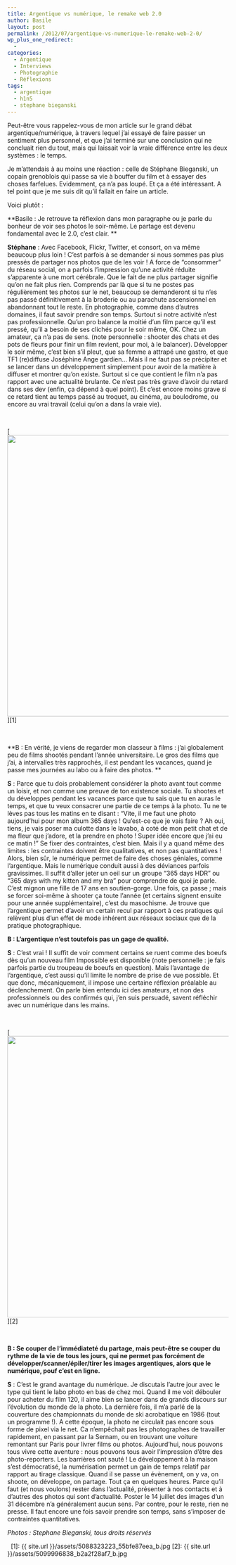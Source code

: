 ```yaml
---
title: Argentique vs numérique, le remake web 2.0
author: Basile
layout: post
permalink: /2012/07/argentique-vs-numerique-le-remake-web-2-0/
wp_plus_one_redirect:
  -
categories:
  - Argentique
  - Interviews
  - Photographie
  - Réflexions
tags:
  - argentique
  - h1n5
  - stephane bieganski
---
```

Peut-être vous rappelez-vous de mon article sur le grand débat argentique/numérique, à travers lequel j&#8217;ai essayé de faire passer un sentiment plus personnel, et que j&#8217;ai terminé sur une conclusion qui ne concluait rien du tout, mais qui laissait voir la vraie différence entre les deux systèmes : le temps.

Je m&#8217;attendais à au moins une réaction : celle de Stéphane Bieganski, un copain grenoblois qui passe sa vie à bouffer du film et à essayer des choses farfelues. Evidemment, ça n&#8217;a pas loupé. Et ça a été intéressant.
A tel point que je me suis dit qu&#8217;il fallait en faire un article.

Voici plutôt :

**Basile : Je retrouve ta réflexion dans mon paragraphe ou je parle du bonheur de voir ses photos le soir-même. Le partage est devenu fondamental avec le 2.0, c&#8217;est clair. **

**Stéphane** : Avec Facebook, Flickr, Twitter, et consort, on va même beaucoup plus loin ! C&#8217;est parfois à se demander si nous sommes pas plus pressés de partager nos photos que de les voir ! A force de &#8220;consommer&#8221; du réseau social, on a parfois l&#8217;impression qu&#8217;une activité réduite s&#8217;apparente à une mort cérébrale. Que le fait de ne plus partager signifie qu&#8217;on ne fait plus rien. Comprends par là que si tu ne postes pas régulièrement tes photos sur le net, beaucoup se demanderont si tu n&#8217;es pas passé définitivement à la broderie ou au parachute ascensionnel en abandonnant tout le reste. En photographie, comme dans d&#8217;autres domaines, il faut savoir prendre son temps. Surtout si notre activité n&#8217;est pas professionnelle. Qu&#8217;un pro balance la moitié d&#8217;un film parce qu&#8217;il est pressé, qu&#8217;il a besoin de ses clichés pour le soir même, OK. Chez un amateur, ça n&#8217;a pas de sens. (note personnelle : shooter des chats et des pots de fleurs pour finir un film revient, pour moi, à le balancer). Développer le soir même, c&#8217;est bien s&#8217;il pleut, que sa femme a attrapé une gastro, et que TF1 (re)diffuse Joséphine Ange gardien… Mais il ne faut pas se précipiter et se lancer dans un développement simplement pour avoir de la matière à diffuser et montrer qu&#8217;on existe. Surtout si ce que contient le film n&#8217;a pas rapport avec une actualité brulante. Ce n&#8217;est pas très grave d&#8217;avoir du retard dans ses dev (enfin, ça dépend à quel point). Et c&#8217;est encore moins grave si ce retard tient au temps passé au troquet, au cinéma, au boulodrome, ou encore au vrai travail (celui qu&#8217;on a dans la vraie vie).

&nbsp;

[<img class="size-full wp-image-1483 alignnone" title="5088323223_55bfe87eea_b" src="{{ site.url }}/assets/5088323223_55bfe87eea_b.jpg" alt="" width="640" height="640" />][1]

&nbsp;

**B : En vérité, je viens de regarder mon classeur à films : j&#8217;ai globalement peu de films shootés pendant l&#8217;année universitaire. Le gros des films que j&#8217;ai, à intervalles très rapprochés, il est pendant les vacances, quand je passe mes journées au labo ou à faire des photos. **

**S** : Parce que tu dois probablement considérer la photo avant tout comme un loisir, et non comme une preuve de ton existence sociale. Tu shootes et du développes pendant les vacances parce que tu sais que tu en auras le temps, et que tu veux consacrer une partie de ce temps à la photo. Tu ne te lèves pas tous les matins en te disant : &#8220;Vite, il me faut une photo aujourd&#8217;hui pour mon album 365 days ! Qu&#8217;est-ce que je vais faire ? Ah oui, tiens, je vais poser ma culotte dans le lavabo, à coté de mon petit chat et de ma fleur que j&#8217;adore, et la prendre en photo ! Super idée encore que j&#8217;ai eu ce matin !&#8221; Se fixer des contraintes, c&#8217;est bien. Mais il y a quand même des limites : les contraintes doivent être qualitatives, et non pas quantitatives ! Alors, bien sûr, le numérique permet de faire des choses géniales, comme l&#8217;argentique. Mais le numérique conduit aussi à des déviances parfois gravissimes. Il suffit d&#8217;aller jeter un oeil sur un groupe &#8220;365 days HDR&#8221; ou &#8220;365 days with my kitten and my bra&#8221; pour comprendre de quoi je parle. C&#8217;est mignon une fille de 17 ans en soutien-gorge. Une fois, ça passe ; mais se forcer soi-même à shooter ça toute l&#8217;année (et certains signent ensuite pour une année supplémentaire), c&#8217;est du masochisme. Je trouve que l&#8217;argentique permet d&#8217;avoir un certain recul par rapport à ces pratiques qui relèvent plus d&#8217;un effet de mode inhérent aux réseaux sociaux que de la pratique photographique.

**B : L&#8217;argentique n&#8217;est toutefois pas un gage de qualité.**

**S** : C&#8217;est vrai ! Il suffit de voir comment certains se ruent comme des boeufs dès qu&#8217;un nouveau film Impossible est disponible (note personnelle : je fais parfois partie du troupeau de boeufs en question). Mais l&#8217;avantage de l&#8217;argentique, c&#8217;est aussi qu&#8217;il limite le nombre de prise de vue possible. Et que donc, mécaniquement, il impose une certaine réflexion préalable au déclenchement. On parle bien entendu ici des amateurs, et non des professionnels ou des confirmés qui, j&#8217;en suis persuadé, savent réfléchir avec un numérique dans les mains.

&nbsp;

[<img class="size-full wp-image-1484 alignnone" title="5099996838_b2a2f28af7_b" src="{{ site.url }}/assets/5099996838_b2a2f28af7_b.jpg" alt="" width="640" height="640" />][2]

&nbsp;

**B : Se couper de l&#8217;immédiateté du partage, mais peut-être se couper du rythme de la vie de tous les jours, qui ne permet pas forcément de développer/scanner/épiler/tirer les images argentiques, alors que le numérique, pouf c&#8217;est en ligne.**

**S** : C&#8217;est le grand avantage du numérique. Je discutais l&#8217;autre jour avec le type qui tient le labo photo en bas de chez moi. Quand il me voit débouler pour acheter du film 120, il aime bien se lancer dans de grands discours sur l&#8217;évolution du monde de la photo. La dernière fois, il m&#8217;a parlé de la couverture des championnats du monde de ski acrobatique en 1986 (tout un programme !). A cette époque, la photo ne circulait pas encore sous forme de pixel via le net. Ca n&#8217;empêchait pas les photographes de travailler rapidement, en passant par la Sernam, ou en trouvant une voiture remontant sur Paris pour livrer films ou photos. Aujourd&#8217;hui, nous pouvons tous vivre cette aventure : nous pouvons tous avoir l&#8217;impression d&#8217;être des photo-reporters. Les barrières ont sauté ! Le développement à la maison s&#8217;est démocratisé, la numérisation permet un gain de temps relatif par rapport au tirage classique. Quand il se passe un évènement, on y va, on shoote, on développe, on partage. Tout ça en quelques heures. Parce qu&#8217;il faut (et nous voulons) rester dans l&#8217;actualité, présenter à nos contacts et à d&#8217;autres des photos qui sont d&#8217;actualité. Poster le 14 juillet des images d&#8217;un 31 décembre n&#8217;a généralement aucun sens. Par contre, pour le reste, rien ne presse. Il faut encore une fois savoir prendre son temps, sans s&#8217;imposer de contraintes quantitatives.

*Photos : Stephane Bieganski, tous droits réservés*

<div class="wp_plus_one_button" style="margin: 0 8px 8px 0; float:left; ">
  <g:plusone count="false" href="http://blog.basilesimon.fr/2012/07/argentique-vs-numerique-le-remake-web-2-0/" callback="wp_plus_one_handler"></g:plusone>
</div>

 [1]: {{ site.url }}/assets/5088323223_55bfe87eea_b.jpg
 [2]: {{ site.url }}/assets/5099996838_b2a2f28af7_b.jpg
